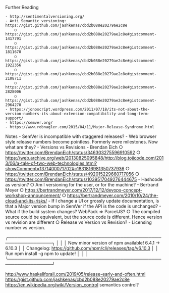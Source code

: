Further Reading

	- http://sentimentalversioning.org/
	- Anti Semantic versioning: https://gist.github.com/jashkenas/cbd2b088e20279ae2c8e
		○ https://gist.github.com/jashkenas/cbd2b088e20279ae2c8e#gistcomment-1417791
		○ https://gist.github.com/jashkenas/cbd2b088e20279ae2c8e#gistcomment-1811670
		○ https://gist.github.com/jashkenas/cbd2b088e20279ae2c8e#gistcomment-1922356
		○ https://gist.github.com/jashkenas/cbd2b088e20279ae2c8e#gistcomment-2108711
		○ https://gist.github.com/jashkenas/cbd2b088e20279ae2c8e#gistcomment-2828006
		○ https://gist.github.com/jashkenas/cbd2b088e20279ae2c8e#gistcomment-2964270
	- https://jonoscript.wordpress.com/2011/07/18/its-not-about-the-version-numbers-its-about-extension-compatibility-and-long-term-support/
	- https://semver.org/
	- https://www.robnagler.com/2015/04/11/Major-Release-Syndrome.html

	
	
	
	
	
Notes
	- SemVer is incompatible with staggered releases?
	- Web browser style release numbers become pointless. Formerly were milestones. Now what are they? 
	- Versions vs Revisions
	- Brendan Eich
		○ https://twitter.com/BrendanEich/status/346303275596910592
		○ https://web.archive.org/web/20130825095848/http://blog.tojicode.com/2013/06/a-tale-of-two-web-technologies.html?showComment=1371400071702#c1831816981350737936
		○ https://twitter.com/BrendanEich/status/492015229660717056
		○ https://twitter.com/BrendanEich/status/1039517049276444675
	- Hashcode as version?
		○ Am I versioning for the user, or for the machine?
	- Bertrand Meyer
		○ https://bertrandmeyer.com/2017/12/12/devops-concept-workshop-announcement/
		○ https://bertrandmeyer.com/2010/10/24/the-cloud-and-its-risks/
	- If I change a UI or grossly update documentation, is that a Major version bump in SemVer if the API is the code is unchanged?
	- What if the build system changes? WebPack => ParcelJS? 
		○ The compiled source could be equivalent, but the source code is different. Hence version vs revision are different
		○ Release vs Version vs Revision?
	- Licensing number vs version. 


   ╭────────────────────────────────────────────────────────────────╮
   │                                                                │
   │      New minor version of npm available! 6.4.1 -> 6.10.3       │
   │   Changelog: https://github.com/npm/cli/releases/tag/v6.10.3   │
   │               Run npm install -g npm to update!                │
   │                                                                │
   ╰────────────────────────────────────────────────────────────────╯

http://www.haskellforall.com/2019/05/release-early-and-often.html
https://gist.github.com/jashkenas/cbd2b088e20279ae2c8e
https://en.wikipedia.org/wiki/Version_control
	semantics control?